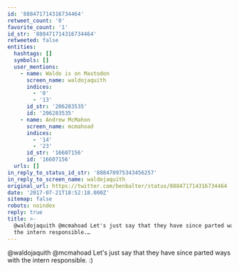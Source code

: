 ```yaml
---
id: '888471714316734464'
retweet_count: '0'
favorite_count: '1'
id_str: '888471714316734464'
retweeted: false
entities:
  hashtags: []
  symbols: []
  user_mentions:
    - name: Waldo is on Mastodon
      screen_name: waldojaquith
      indices:
        - '0'
        - '13'
      id_str: '206283535'
      id: '206283535'
    - name: Andrew McMahon
      screen_name: mcmahoad
      indices:
        - '14'
        - '23'
      id_str: '16607156'
      id: '16607156'
  urls: []
in_reply_to_status_id_str: '888470975343456257'
in_reply_to_screen_name: waldojaquith
original_url: https://twitter.com/benbalter/status/888471714316734464
date: '2017-07-21T18:52:18.000Z'
sitemap: false
robots: noindex
reply: true
title: >-
  @waldojaquith @mcmahoad Let's just say that they have since parted ways with
  the intern responsible.…
---
```


@waldojaquith @mcmahoad Let's just say that they have since parted ways with the intern responsible. :)